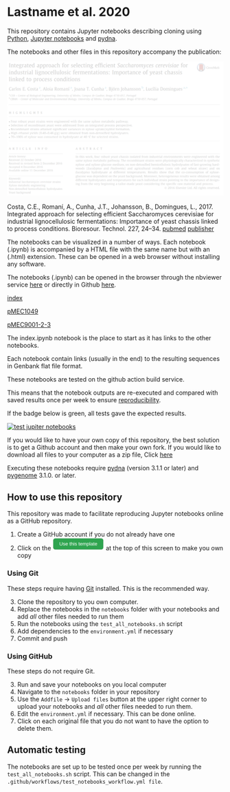 # Lastname et al. 2020

This repository contains Jupyter notebooks describing cloning using
[Python](https://www.python.org),
[Jupyter notebooks](https://jupyter.org) and
[pydna](https://github.com/BjornFJohansson/pydna).

The notebooks and other files in this repository accompany the publication:

![abstr](references/abstract.png)

Costa, C.E., Romaní, A., Cunha, J.T., Johansson, B., Domingues, L., 2017. Integrated approach for selecting efficient
Saccharomyces cerevisiae for industrial lignocellulosic fermentations: Importance of yeast chassis linked to process
conditions. Bioresour. Technol. 227, 24–34.
[pubmed](https://www.ncbi.nlm.nih.gov/pubmed/28013133)
[publisher](http://www.sciencedirect.com/science/article/pii/S0960852416316674)

The notebooks can be visualized in a number of ways.
Each notebook (.ipynb) is accompanied by a HTML file with the same name but with an (.html)
extension. These can be opened in a web browser without installing any software.

The notebooks (.ipynb) can be opened in the browser through the nbviewer service
[here](http://nbviewer.jupyter.org/github/MetabolicEngineeringGroupCBMA/Cunha_et_al_2017/blob/master/notebooks/index.ipynb)
or directly in Github [here](notebooks/index.ipynb).

[index](notebooks/index.ipynb)

[pMEC1049](notebooks/pMEC1049.ipynb)

[pMEC9001-2-3](notebooks/pMEC9001-2-3.ipynb)

The index.ipynb notebook is the place to start as it has links to the other notebooks.

Each notebook contain links (usually in the end) to the resulting sequences in Genbank flat file format.

These notebooks are tested on the github action build service.

This means that the notebook outputs are re-executed and compared with saved
results once per week to ensure [reproducibility](https://en.wikipedia.org/wiki/Replication_crisis).

If the badge below is green, all tests gave the expected results.

[![test jupiter notebooks](https://github.com/MetabolicEngineeringGroupCBMA/Cunha_et_al_2017/workflows/test%20jupiter%20notebooks/badge.svg)](https://github.com/MetabolicEngineeringGroupCBMA/pydna_template/actions?query=workflow%3A%22test+jupiter+notebooks%22)


If you would like to have your own copy of this repository, the best solution is to get a
Github account and then make your own fork. If you would like to download all files to your
computer as a zip file, Click [here](https://github.com/BjornFJohansson/Cunha_et_al_2017/archive/master.zip)

Executing these notebooks require [pydna](https://github.com/BjornFJohansson/pydna) (version 3.1.1 or later)
and [pygenome](https://github.com/BjornFJohansson/pygenome) 3.1.0. or later.



## How to use this repository

This repository was made to facilitate reproducing Jupyter notebooks online as a GitHub repository.

1. Create a GitHub account if you do not already have one
2. Click on the ![button](references/button.png) at the top of this screen to make you own copy

### Using Git

These steps require having [Git](https://git-scm.com) installed. This is the recommended way.

3. Clone the repository to you own computer.
4. Replace the notebooks in the `notebooks` folder with your notebooks and add *all* other files needed to run them
5. Run the notebooks using the `test_all_notebooks.sh` script
6. Add dependencies to the `environment.yml` if necessary
7. Commit and push

### Using GitHub

These steps do not require Git.

3. Run and save your notebooks on you local computer
4. Navigate to the `notebooks` folder in your repository
5. Use the `Addfile` -> `Upload files` button at the upper right corner to upload your notebooks and *all* other files needed to run them.
6. Edit the `environment.yml` if necessary. This can be done online.
7. Click on each original file that you do not want to have the option to delete them.



## Automatic testing

The notebooks are set up to be tested once per week by running the `test_all_notebooks.sh` script.
This can be changed in the `.github/workflows/test_notebooks_workflow.yml file`.
